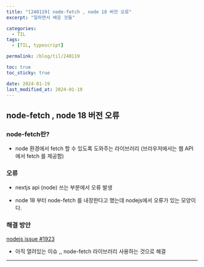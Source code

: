 ```yaml
---
title: "[240119] node-fetch , node 18 버전 오류"
excerpt: "일하면서 배운 것들"

categories:
  - TIL
tags:
  - [TIL, typescript]

permalink: /blog/til/240119

toc: true
toc_sticky: true

date: 2024-01-19
last_modified_at: 2024-01-19
---
```


## node-fetch , node 18 버전 오류

### node-fetch란?

- node 환경에서 fetch 할 수 있도록 도와주는 라이브러리
  (브라우저에서는 웹 API 에서 fetch 를 제공함)

### 오류

- nextjs api (node) 쓰는 부분에서 오류 발생

- node 18 부터 node-fetch 를 내장한다고 했는데 nodejs에서 오류가 있는 모양이다.

### 해결 방안

[nodejs issue #1923](https://github.com/nodejs/undici/issues/1923)

- 아직 열려있는 이슈 ,, node-fetch 라이브러리 사용하는 것으로 해결

---
